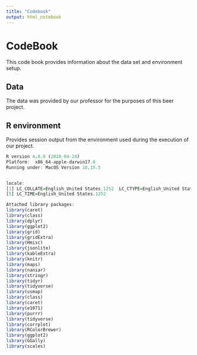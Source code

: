 ```yaml
---
title: "Codebook"
output: html_notebook
---
```


# CodeBook

This code book provides information about the data set and environment setup.

## Data

The data was provided by our professor for the purposes of this beer project.

## R environment

Provides session output from the environment used during the execution of our project.

```R
R version 4.0.0 (2020-04-24)
Platform:  x86_64-apple-darwin17.0 
Running under: MacOS Version 10.15.5


locale:
[1] LC_COLLATE=English_United States.1252  LC_CTYPE=English_United States.1252    LC_MONETARY=English_United States.1252 LC_NUMERIC=C                          
[5] LC_TIME=English_United States.1252    

Attached library packages:
library(caret)
library(class)
library(dplyr)
library(ggplot2)
library(grid)
library(gridExtra)
library(Hmisc)
library(jsonlite)
library(kableExtra)
library(knitr)
library(maps)
library(naniar)
library(stringr)
library(tidyr)
library(tidyverse)
library(usmap) 
library(class)
library(caret)
library(e1071)
library(purrr)
library(tidyverse)
library(corrplot)
library(RColorBrewer)
library(ggplot2)
library(GGally)
library(scales)

     
```


